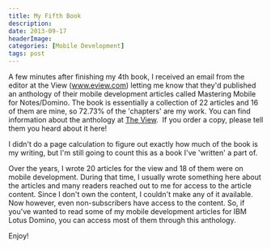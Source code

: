 ```yaml
---
title: My Fifth Book
description: 
date: 2013-09-17
headerImage: 
categories: [Mobile Development]
tags: post
---
```


A few minutes after finishing my 4th book, I received an email from the editor at the View (www.eview.com) letting me know that they'd published an anthology of their mobile development articles called Mastering Mobile for Notes/Domino. The book is essentially a collection of 22 articles and 16 of them are mine, so 72.73% of the 'chapters' are my work. You can find information about the anthology at [The View](https://www.eview.com/anthology.nsf/Anthology?OpenForm).[](https://www.eview.com/anthology.nsf/Anthology?OpenForm.)  If you order a copy, please tell them you heard about it here!

I didn't do a page calculation to figure out exactly how much of the book is my writing, but I'm still going to count this as a book I've 'written' a part of.

Over the years, I wrote 20 articles for the view and 18 of them were on mobile development. During that time, I usually wrote something here about the articles and many readers reached out to me for access to the article content. Since I don't own the content, I couldn't make any of it available. Now however, even non-subscribers have access to the content. So, if you've wanted to read some of my mobile development articles for IBM Lotus Domino, you can access most of them through this anthology.

Enjoy!